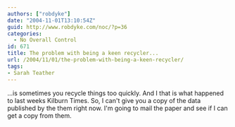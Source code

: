 ```yaml
---
authors: ["robdyke"]
date: "2004-11-01T13:10:54Z"
guid: http://www.robdyke.com/noc/?p=36
categories:
  - No Overall Control
id: 671
title: The problem with being a keen recycler...
url: /2004/11/01/the-problem-with-being-a-keen-recycler/
tags:
- Sarah Teather
---
```

...is sometimes you recycle things too quickly. And I that is what happened to last weeks Kilburn Times. So, I can't give you a copy of the data published by the them right now. I'm going to mail the paper and see if I can get a copy from them.